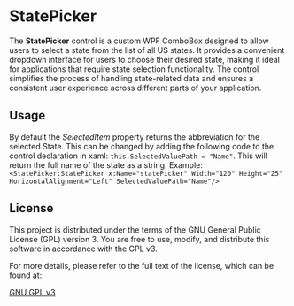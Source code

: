  
 # StatePicker
 
The **StatePicker** control is a custom WPF ComboBox designed to allow users to select a state from the 
list of all US states. It provides a convenient dropdown interface for users to choose their desired state, making it ideal for applications that require state selection functionality. The control simplifies the process of handling state-related data and ensures a consistent user experience across different parts of your application.

## Usage
By default the *SelectedItem* property returns the abbreviation for the selected State. This can be changed by adding the following code to the control declaration in xaml: `this.SelectedValuePath = "Name"`. This will return the full name of the state as a string. 
Example: `<StatePicker:StatePicker x:Name="statePicker" Width="120" Height="25" HorizontalAlignment="Left" SelectedValuePath="Name"/>`

## License
This project is distributed under the terms of the GNU General Public License (GPL) version 3. You are free to use, modify, and distribute this software in accordance with the GPL v3.

For more details, please refer to the full text of the license, which can be found at:

[GNU GPL v3](https://opensource.org/license/gpl-2-0)
